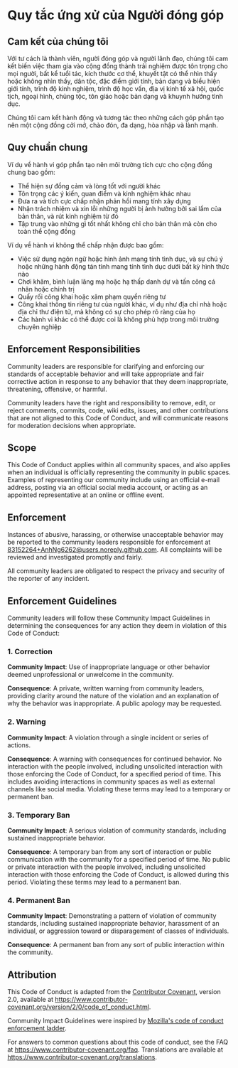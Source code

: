 # Quy tắc ứng xử của Người đóng góp

## Cam kết của chúng tôi

Với tư cách là thành viên, người đóng góp và người lãnh đạo, chúng tôi cam kết biến việc tham gia 
vào cộng đồng thành trải nghiệm được tôn trọng cho mọi người, bất kể tuổi tác, kích thước cơ thể, 
khuyết tật có thể nhìn thấy hoặc không nhìn thấy, dân tộc, đặc điểm giới tính, bản dạng và biểu hiện
giới tính, trình độ kinh nghiệm, trình độ học vấn, địa vị kinh tế xã hội, quốc tịch, ngoại hình, 
chủng tộc, tôn giáo hoặc bản dạng và khuynh hướng tình dục.

Chúng tôi cam kết hành động và tương tác theo những cách góp phần tạo nên một cộng đồng cởi mở, 
chào đón, đa dạng, hòa nhập và lành mạnh.

## Quy chuẩn chung

Ví dụ về hành vi góp phần tạo nên môi trường tích cực cho cộng đồng chung bao gồm:

* Thể hiện sự đồng cảm và lòng tốt với người khác
* Tôn trọng các ý kiến, quan điểm và kinh nghiệm khác nhau
* Đưa ra và tích cực chấp nhận phản hồi mang tính xây dựng
* Nhận trách nhiệm và xin lỗi những người bị ảnh hưởng bởi sai lầm của bản thân, và rút kinh nghiệm từ đó
* Tập trung vào những gì tốt nhất không chỉ cho bản thân mà còn cho toàn thể cộng đồng

Ví dụ về hành vi không thể chấp nhận được bao gồm:

* Việc sử dụng ngôn ngữ hoặc hình ảnh mang tính tình dục, và sự chú ý hoặc những hành động tán tỉnh
  mang tính tình dục dưới bất kỳ hình thức nào
* Chơi khăm, bình luận lăng mạ hoặc hạ thấp danh dự và tấn công cá nhân hoặc chính trị 
* Quấy rối công khai hoặc xâm phạm quyền riêng tư
* Công khai thông tin riêng tư của người khác, ví dụ như địa chỉ nhà hoặc địa chỉ thư điện tử,
  mà không có sự cho phép rõ ràng của họ
* Các hành vi khác có thể được coi là không phù hợp trong môi trường chuyên nghiệp

## Enforcement Responsibilities

Community leaders are responsible for clarifying and enforcing our standards of
acceptable behavior and will take appropriate and fair corrective action in
response to any behavior that they deem inappropriate, threatening, offensive,
or harmful.

Community leaders have the right and responsibility to remove, edit, or reject
comments, commits, code, wiki edits, issues, and other contributions that are
not aligned to this Code of Conduct, and will communicate reasons for moderation
decisions when appropriate.

## Scope

This Code of Conduct applies within all community spaces, and also applies when
an individual is officially representing the community in public spaces.
Examples of representing our community include using an official e-mail address,
posting via an official social media account, or acting as an appointed
representative at an online or offline event.

## Enforcement

Instances of abusive, harassing, or otherwise unacceptable behavior may be
reported to the community leaders responsible for enforcement at
83152264+AnhNg6262@users.noreply.github.com.
All complaints will be reviewed and investigated promptly and fairly.

All community leaders are obligated to respect the privacy and security of the
reporter of any incident.

## Enforcement Guidelines

Community leaders will follow these Community Impact Guidelines in determining
the consequences for any action they deem in violation of this Code of Conduct:

### 1. Correction

**Community Impact**: Use of inappropriate language or other behavior deemed
unprofessional or unwelcome in the community.

**Consequence**: A private, written warning from community leaders, providing
clarity around the nature of the violation and an explanation of why the
behavior was inappropriate. A public apology may be requested.

### 2. Warning

**Community Impact**: A violation through a single incident or series
of actions.

**Consequence**: A warning with consequences for continued behavior. No
interaction with the people involved, including unsolicited interaction with
those enforcing the Code of Conduct, for a specified period of time. This
includes avoiding interactions in community spaces as well as external channels
like social media. Violating these terms may lead to a temporary or
permanent ban.

### 3. Temporary Ban

**Community Impact**: A serious violation of community standards, including
sustained inappropriate behavior.

**Consequence**: A temporary ban from any sort of interaction or public
communication with the community for a specified period of time. No public or
private interaction with the people involved, including unsolicited interaction
with those enforcing the Code of Conduct, is allowed during this period.
Violating these terms may lead to a permanent ban.

### 4. Permanent Ban

**Community Impact**: Demonstrating a pattern of violation of community
standards, including sustained inappropriate behavior,  harassment of an
individual, or aggression toward or disparagement of classes of individuals.

**Consequence**: A permanent ban from any sort of public interaction within
the community.

## Attribution

This Code of Conduct is adapted from the [Contributor Covenant][homepage],
version 2.0, available at
https://www.contributor-covenant.org/version/2/0/code_of_conduct.html.

Community Impact Guidelines were inspired by [Mozilla's code of conduct
enforcement ladder](https://github.com/mozilla/diversity).

[homepage]: https://www.contributor-covenant.org

For answers to common questions about this code of conduct, see the FAQ at
https://www.contributor-covenant.org/faq. Translations are available at
https://www.contributor-covenant.org/translations.
